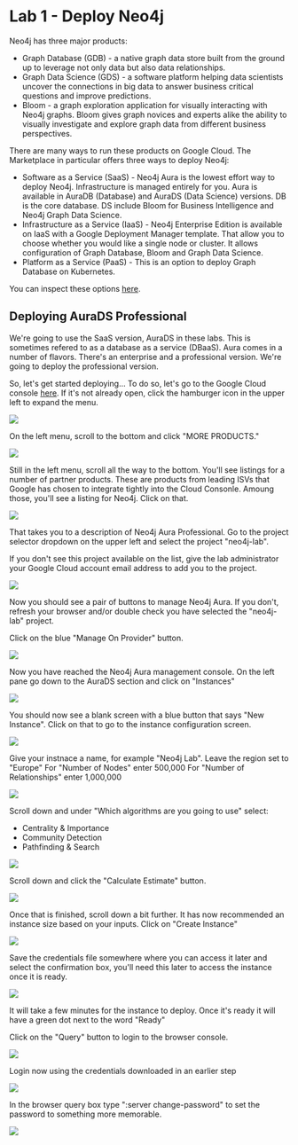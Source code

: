 # Lab 1 - Deploy Neo4j

Neo4j has three major products:
* Graph Database (GDB) - a native graph data store built from the ground up to leverage not only data but also data relationships.
* Graph Data Science (GDS) - a software platform helping data scientists uncover the connections in big data to answer business critical questions and improve predictions.
* Bloom - a graph exploration application for visually interacting with Neo4j graphs. Bloom gives graph novices and experts alike the ability to visually investigate and explore graph data from different business perspectives.

There are many ways to run these products on Google Cloud.  The Marketplace in particular offers three ways to deploy Neo4j:

* Software as a Service (SaaS) - Neo4j Aura is the lowest effort way to deploy Neo4j.  Infrastructure is managed entirely for you.  Aura is available in AuraDB (Database) and AuraDS (Data Science) versions.  DB is the core database.  DS include Bloom for Business Intelligence and Neo4j Graph Data Science.
* Infrastructure as a Service (IaaS) - Neo4j Enterprise Edition is available on IaaS with a Google Deployment Manager template.  That allow you to choose whether you would like a single node or cluster.  It allows configuration of Graph Database, Bloom and Graph Data Science.
* Platform as a Service (PaaS) - This is an option to deploy Graph Database on Kubernetes.

You can inspect these options [here](https://console.cloud.google.com/marketplace/browse?q=neo4j).

## Deploying AuraDS Professional
We're going to use the SaaS version, AuraDS in these labs.  This is sometimes refered to as a database as a service (DBaaS).  Aura comes in a number of flavors.  There's an enterprise and a professional version.  We're going to deploy the professional version.  

So, let's get started deploying...  To do so, let's go to the Google Cloud console [here](https://console.cloud.google.com/).  If it's not already open, click the hamburger icon in the upper left to expand the menu.

![](images/01-console.png)

On the left menu, scroll to the bottom and click "MORE PRODUCTS."

![](images/02-console.png)

Still in the left menu, scroll all the way to the bottom.  You'll see listings for a number of partner products.  These are products from leading ISVs that Google has chosen to integrate tightly into the Cloud Consonle.  Amoung those, you'll see a listing for Neo4j.  Click on that.

![](images/03-console.png)

That takes you to a description of Neo4j Aura Professional. Go to the project selector dropdown on the upper left and select the project "neo4j-lab". 

If you don't see this project available on the list, give the lab administrator your Google Cloud account email address to add you to the project. 

![](images/04-select_project.png)

Now you should see a pair of buttons to manage Neo4j Aura. If you don't, refresh your browser and/or double check you have selected the "neo4j-lab" project.

Click on the blue "Manage On Provider" button.

![](images/05-manage_on_provider.png)

Now you have reached the Neo4j Aura management console. On the left pane go down to the AuraDS section and click on "Instances"

![](images/06-neo4j_console.png)

You should now see a blank screen with a blue button that says "New Instance". Click on that to go to the instance configuration screen.

![](images/07-initiate_aurads.png)

Give your instnace a name, for example "Neo4j Lab". 
Leave the region set to "Europe"
For "Number of Nodes" enter 500,000
For "Number of Relationships" enter 1,000,000

![](images/08-aurads_config.png)

Scroll down and under "Which algorithms are you going to use" select:
-  Centrality & Importance
-  Community Detection
-  Pathfinding & Search

![](images/09-choose_algos.png)

Scroll down and click the "Calculate Estimate" button.

![](images/10-calculate_estimate.png)

Once that is finished, scroll down a bit further. It has now recommended an instance size based on your inputs. Click on "Create Instance"

![](images/11-create_instance.png)

Save the credentials file somewhere where you can access it later and select the confirmation box, you'll need this later to access the instance once it is ready. 

![](images/12-save_credentials.png)

It will take a few minutes for the instance to deploy. Once it's ready it will have a green dot next to the word "Ready" 

Click on the "Query" button to login to the browser console. 

![](images/13-instance_ready.png)

Login now using the credentials downloaded in an earlier step

![](images/14-login.png)

In the browser query box type ":server change-password" to set the password to something more memorable.

![](images/15-change_passwd.png)